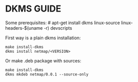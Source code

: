 DKMS GUIDE
==========

Some prerequisites:
    # apt-get install dkms linux-source linux-headers-$(uname -r) devscripts


First way is a plain dkms installation:
```
make install-dkms
dkms install netmap/<VERSION>
```

Or make .deb package with sources:
```
make install-dkms
dkms mkdeb netmap/0.0.1 --source-only
```

